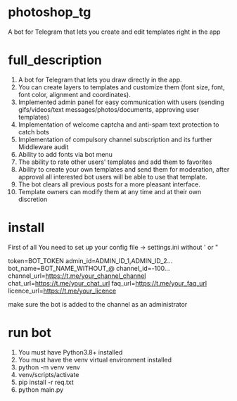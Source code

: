 # photoshop_tg
A bot for Telegram that lets you create and edit templates right in the app

# full_description
1) A bot for Telegram that lets you draw directly in the app.
2) You can create layers to templates and customize them (font size, font, font color, alignment and coordinates).
3) Implemented admin panel for easy communication with users (sending gifs/videos/text messages/photos/documents, approving user templates) 
4) Implementation of welcome captcha and anti-spam text protection to catch bots
5) Implementation of compulsory channel subscription and its further Middleware audit
6) Ability to add fonts via bot menu
7) The ability to rate other users' templates and add them to favorites
8) Ability to create your own templates and send them for moderation, after approval all interested bot users will be able to use that template.
9) The bot clears all previous posts for a more pleasant interface.
10) Template owners can modify them at any time and at their own discretion

# install
First of all You need to set up your config file -> settings.ini without ' or "

token=BOT_TOKEN
admin_id=ADMIN_ID_1,ADMIN_ID_2...
bot_name=BOT_NAME_WITHOUT_@
channel_id=-100...
channel_url=https://t.me/your_channel_channel
chat_url=https://t.me/your_chat_url
faq_url=https://t.me/your_faq_url
licence_url=https://t.me/your_licence

make sure the bot is added to the channel as an administrator

# run bot
1) You must have Python3.8+ installed
2) You must have the venv virtual environment installed
3) python -m venv venv
4) venv/scripts/activate
5) pip install -r req.txt
6) python main.py
